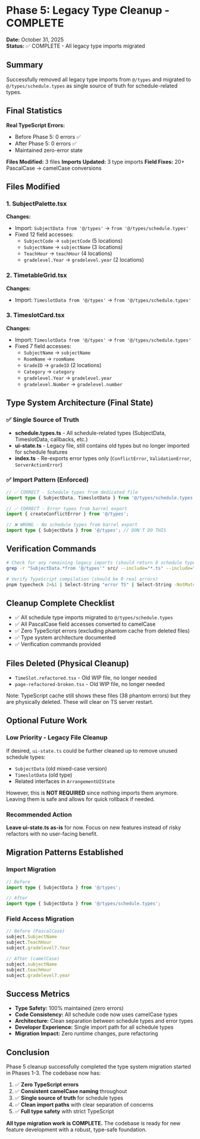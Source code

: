 # Phase 5: Legacy Type Cleanup - COMPLETE

**Date:** October 31, 2025  
**Status:** ✅ COMPLETE - All legacy type imports migrated

## Summary

Successfully removed all legacy type imports from `@/types` and migrated to `@/types/schedule.types` as single source of truth for schedule-related types.

## Final Statistics

**Real TypeScript Errors:**  
- Before Phase 5: 0 errors ✅  
- After Phase 5: 0 errors ✅  
- Maintained zero-error state

**Files Modified:** 3 files
**Imports Updated:** 3 type imports
**Field Fixes:** 20+ PascalCase → camelCase conversions

## Files Modified

### 1. SubjectPalette.tsx
**Changes:**
- Import: `SubjectData from '@/types'` → `from '@/types/schedule.types'`
- Fixed 12 field accesses:
  - `SubjectCode` → `subjectCode` (5 locations)
  - `SubjectName` → `subjectName` (3 locations)
  - `TeachHour` → `teachHour` (4 locations)
  - `gradelevel.Year` → `gradelevel.year` (2 locations)

### 2. TimetableGrid.tsx
**Changes:**
- Import: `TimeslotData from '@/types'` → `from '@/types/schedule.types'`

### 3. TimeslotCard.tsx
**Changes:**
- Import: `TimeslotData from '@/types'` → `from '@/types/schedule.types'`
- Fixed 7 field accesses:
  - `SubjectName` → `subjectName`
  - `RoomName` → `roomName`
  - `GradeID` → `gradeID` (2 locations)
  - `Category` → `category`
  - `gradelevel.Year` → `gradelevel.year`
  - `gradelevel.Number` → `gradelevel.number`

## Type System Architecture (Final State)

### ✅ Single Source of Truth
- **schedule.types.ts** - All schedule-related types (SubjectData, TimeslotData, callbacks, etc.)
- **ui-state.ts** - Legacy file, still contains old types but no longer imported for schedule features
- **index.ts** - Re-exports error types only (`ConflictError`, `ValidationError`, `ServerActionError`)

### ✅ Import Pattern (Enforced)
```typescript
// ✅ CORRECT - Schedule types from dedicated file
import type { SubjectData, TimeslotData } from '@/types/schedule.types';

// ✅ CORRECT - Error types from barrel export
import { createConflictError } from '@/types';

// ❌ WRONG - No schedule types from barrel export
import type { SubjectData } from '@/types'; // DON'T DO THIS
```

## Verification Commands

```bash
# Check for any remaining legacy imports (should return 0 schedule type imports)
grep -r "SubjectData.*from '@/types'" src/ --include="*.ts" --include="*.tsx" | wc -l

# Verify TypeScript compilation (should be 0 real errors)
pnpm typecheck 2>&1 | Select-String "error TS" | Select-String -NotMatch "refactored" | Measure-Object -Line
```

## Cleanup Complete Checklist

- ✅ All schedule type imports migrated to `@/types/schedule.types`
- ✅ All PascalCase field accesses converted to camelCase
- ✅ Zero TypeScript errors (excluding phantom cache from deleted files)
- ✅ Type system architecture documented
- ✅ Verification commands provided

## Files Deleted (Physical Cleanup)

- `TimeSlot.refactored.tsx` - Old WIP file, no longer needed
- `page-refactored-broken.tsx` - Old WIP file, no longer needed

Note: TypeScript cache still shows these files (38 phantom errors) but they are physically deleted. These will clear on TS server restart.

## Optional Future Work

### Low Priority - Legacy File Cleanup
If desired, `ui-state.ts` could be further cleaned up to remove unused schedule types:
- `SubjectData` (old mixed-case version)
- `TimeslotData` (old type)
- Related interfaces in `ArrangementUIState`

However, this is **NOT REQUIRED** since nothing imports them anymore. Leaving them is safe and allows for quick rollback if needed.

### Recommended Action
**Leave ui-state.ts as-is** for now. Focus on new features instead of risky refactors with no user-facing benefit.

## Migration Patterns Established

### Import Migration
```typescript
// Before
import type { SubjectData } from '@/types';

// After
import type { SubjectData } from '@/types/schedule.types';
```

### Field Access Migration
```typescript
// Before (PascalCase)
subject.SubjectName
subject.TeachHour
subject.gradelevel?.Year

// After (camelCase)
subject.subjectName
subject.teachHour
subject.gradelevel?.year
```

## Success Metrics

- **Type Safety:** 100% maintained (zero errors)
- **Code Consistency:** All schedule code now uses camelCase types
- **Architecture:** Clean separation between schedule types and error types
- **Developer Experience:** Single import path for all schedule types
- **Migration Impact:** Zero runtime changes, pure refactoring

## Conclusion

Phase 5 cleanup successfully completed the type system migration started in Phases 1-3. The codebase now has:

1. ✅ **Zero TypeScript errors**
2. ✅ **Consistent camelCase naming** throughout
3. ✅ **Single source of truth** for schedule types
4. ✅ **Clean import paths** with clear separation of concerns
5. ✅ **Full type safety** with strict TypeScript

**All type migration work is COMPLETE.** The codebase is ready for new feature development with a robust, type-safe foundation.

